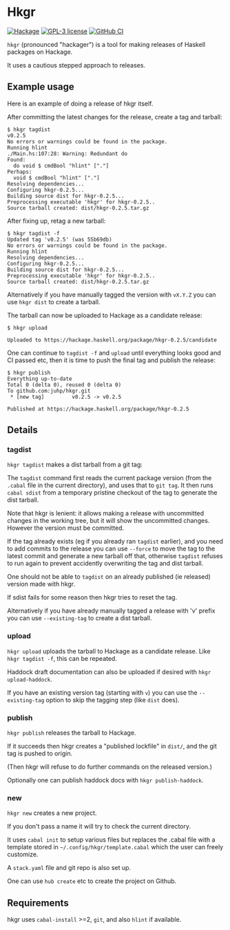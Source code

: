 # Hkgr

[![Hackage](https://img.shields.io/hackage/v/hkgr.svg)](https://hackage.haskell.org/package/hkgr)
[![GPL-3 license](https://img.shields.io/badge/license-GPL--3-blue.svg)](LICENSE)
[![GitHub CI](https://github.com/juhp/hkgr/workflows/build/badge.svg)](https://github.com/juhp/hkgr/actions)

`hkgr` (pronounced "hackager") is a tool for making releases of
Haskell packages on Hackage.

It uses a cautious stepped approach to releases.

## Example usage

Here is an example of doing a release of hkgr itself.

After committing the latest changes for the release, create a tag and tarball:

```
$ hkgr tagdist
v0.2.5
No errors or warnings could be found in the package.
Running hlint
./Main.hs:107:28: Warning: Redundant do
Found:
  do void $ cmdBool "hlint" ["."]
Perhaps:
  void $ cmdBool "hlint" ["."]
Resolving dependencies...
Configuring hkgr-0.2.5...
Building source dist for hkgr-0.2.5...
Preprocessing executable 'hkgr' for hkgr-0.2.5..
Source tarball created: dist/hkgr-0.2.5.tar.gz
```

After fixing up, retag a new tarball:

```
$ hkgr tagdist -f
Updated tag 'v0.2.5' (was 55b69db)
No errors or warnings could be found in the package.
Running hlint
Resolving dependencies...
Configuring hkgr-0.2.5...
Building source dist for hkgr-0.2.5...
Preprocessing executable 'hkgr' for hkgr-0.2.5..
Source tarball created: dist/hkgr-0.2.5.tar.gz
```

Alternatively if you have manually tagged the version
with `vX.Y.Z` you can use `hkgr dist` to create a tarball.

The tarball can now be uploaded to Hackage as a candidate release:
```
$ hkgr upload

Uploaded to https://hackage.haskell.org/package/hkgr-0.2.5/candidate
```

One can continue to `tagdist -f` and `upload` until
everything looks good and CI passed etc,
then it is time to push the final tag and publish the release:

```
$ hkgr publish
Everything up-to-date
Total 0 (delta 0), reused 0 (delta 0)
To github.com:juhp/hkgr.git
 * [new tag]         v0.2.5 -> v0.2.5

Published at https://hackage.haskell.org/package/hkgr-0.2.5
```

## Details

### tagdist
`hkgr tagdist` makes a dist tarball from a git tag:

The `tagdist` command first reads the current package version
(from the `.cabal` file in the current directory), and uses that to `git tag`.
It then runs `cabal sdist` from a temporary pristine checkout of the tag
to generate the dist tarball.

Note that hkgr is lenient: it allows making a release with uncommitted changes
in the working tree, but it will show the uncommitted changes.
However the version must be committed.

If the tag already exists (eg if you already ran `tagdist` earlier),
and you need to add commits to the release
you can use `--force` to move the tag to the latest commit
and generate a new tarball off that,
otherwise `tagdist` refuses to run again to prevent accidently overwriting
the tag and dist tarball.

One should not be able to `tagdist` on an already published
(ie released) version made with hkgr.

If sdist fails for some reason then hkgr tries to reset the tag.

Alternatively if you have already manually tagged a release with 'v' prefix
you can use `--existing-tag` to create a dist tarball.

### upload
`hkgr upload` uploads the tarball to Hackage as a candidate release.
Like `hkgr tagdist -f`, this can be repeated.

Haddock draft documentation can also be uploaded if desired with `hkgr upload-haddock`.

If you have an existing version tag (starting with `v`) you can use
the `--existing-tag` option to skip the tagging step (like `dist` does).

### publish
`hkgr publish` releases the tarball to Hackage.

If it succeeds then hkgr creates a "published lockfile" in `dist/`,
and the git tag is pushed to origin.

(Then hkgr will refuse to do further commands on the released version.)

Optionally one can publish haddock docs with `hkgr publish-haddock`.

### new
`hkgr new` creates a new project.

If you don't pass a name it will try to check the current directory.

It uses `cabal init` to setup various files but replaces the .cabal file
with a template stored in `~/.config/hkgr/template.cabal` which the user
can freely customize.

A `stack.yaml` file and git repo is also set up.

One can use `hub create` etc to create the project on Github.

## Requirements
hkgr uses `cabal-install` >=2, `git`, and also `hlint` if available.
